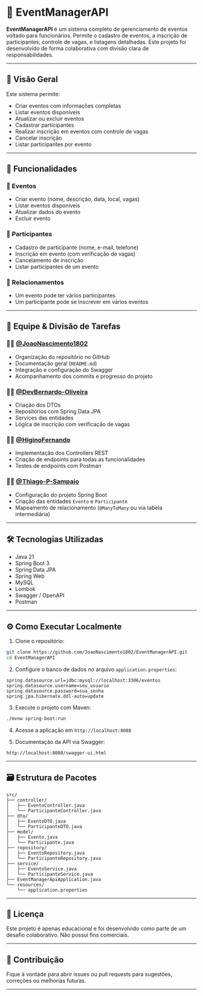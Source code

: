 # 📅 EventManagerAPI

**EventManagerAPI** é um sistema completo de gerenciamento de eventos voltado para funcionários. Permite o cadastro de eventos, a inscrição de participantes, controle de vagas, e listagens detalhadas. Este projeto foi desenvolvido de forma colaborativa com divisão clara de responsabilidades.

---

## 🧠 Visão Geral

Este sistema permite:

- Criar eventos com informações completas
- Listar eventos disponíveis
- Atualizar ou excluir eventos
- Cadastrar participantes
- Realizar inscrição em eventos com controle de vagas
- Cancelar inscrição
- Listar participantes por evento

---

## 📌 Funcionalidades

### 📍 Eventos

- Criar evento (nome, descrição, data, local, vagas)
- Listar eventos disponíveis
- Atualizar dados do evento
- Excluir evento

### 📍 Participantes

- Cadastro de participante (nome, e-mail, telefone)
- Inscrição em evento (com verificação de vagas)
- Cancelamento de inscrição
- Listar participantes de um evento

### 📍 Relacionamentos

- Um evento pode ter vários participantes
- Um participante pode se inscrever em vários eventos

---

## 👥 Equipe & Divisão de Tarefas

### 👨‍💻 [@JoaoNascimento1802](https://github.com/JoaoNascimento1802)
- Organização do repositório no GitHub
- Documentação geral (`README.md`)
- Integração e configuração do Swagger
- Acompanhamento dos commits e progresso do projeto

### 👨‍💻 [@DevBernardo-Oliveira](https://github.com/DevBernardo-Oliveira)
- Criação dos DTOs
- Repositórios com Spring Data JPA
- Services das entidades
- Lógica de inscrição com verificação de vagas

### 👨‍💻 [@HiginoFernando](https://github.com/HiginoFernando)
- Implementação dos Controllers REST
- Criação de endpoints para todas as funcionalidades
- Testes de endpoints com Postman

### 👨‍💻 [@Thiago-P-Sampaio](https://github.com/Thiago-P-Sampaio)
- Configuração do projeto Spring Boot
- Criação das entidades `Evento` e `Participante`
- Mapeamento de relacionamento (`@ManyToMany` ou via tabela intermediária)

---

## 🛠️ Tecnologias Utilizadas

- Java 21
- Spring Boot 3
- Spring Data JPA
- Spring Web
- MySQL
- Lombok
- Swagger / OpenAPI
- Postman

---

## ⚙️ Como Executar Localmente

1. Clone o repositório:

```bash
git clone https://github.com/JoaoNascimento1802/EventManagerAPI.git
cd EventManagerAPI
```

2. Configure o banco de dados no arquivo `application.properties`:

```properties
spring.datasource.url=jdbc:mysql://localhost:3306/eventos
spring.datasource.username=seu_usuario
spring.datasource.password=sua_senha
spring.jpa.hibernate.ddl-auto=update
```

3. Execute o projeto com Maven:

```bash
./mvnw spring-boot:run
```

4. Acesse a aplicação em `http://localhost:8080`

5. Documentação da API via Swagger:

```
http://localhost:8080/swagger-ui.html
```

---

## 🗃 Estrutura de Pacotes

```
src/
├── controller/
│   ├── EventoController.java
│   └── ParticipanteController.java
├── dto/
│   ├── EventoDTO.java
│   └── ParticipanteDTO.java
├── model/
│   ├── Evento.java
│   └── Participante.java
├── repository/
│   ├── EventoRepository.java
│   └── ParticipanteRepository.java
├── service/
│   ├── EventoService.java
│   └── ParticipanteService.java
├── EventManagerApiApplication.java
└── resources/
    └── application.properties
```

---

## 📄 Licença

Este projeto é apenas educacional e foi desenvolvido como parte de um desafio colaborativo. Não possui fins comerciais.

---

## 🤝 Contribuição

Fique à vontade para abrir issues ou pull requests para sugestões, correções ou melhorias futuras.

---
